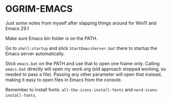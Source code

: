 # OGRIM-EMACS

Just some notes from myself after slapping things around for Win11 and Emacs 29.1

Make sure Emacs bin folder is on the PATH.

Go to `shell:startup` and stick `StartEmacsServer.bat` there to startup the Emacs server automatically.

Stick `emacs.bat` on the PATH and use that to open one frame only. Calling `emacs.bat` directly will open my work.org (old approach stopped working, so needed to pass a file). Passing any other parameter will open that instead, making it easy to open files in Emacs from the console.

Remember to install fonts: `all-the-icons-install-fonts` and `nerd-icons-install-fonts`.
